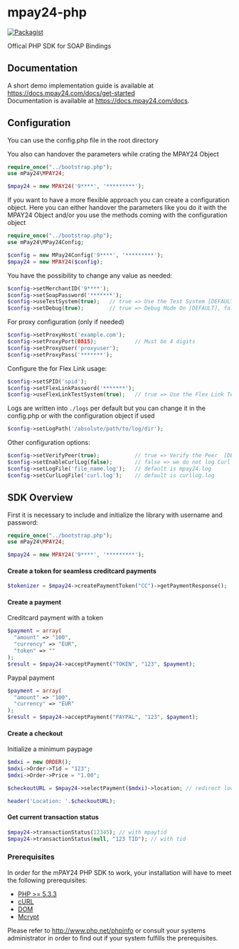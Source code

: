 # mpay24-php

[![Packagist](https://img.shields.io/packagist/l/doctrine/orm.svg)]()

Offical PHP SDK for SOAP Bindings

## Documentation

A short demo implementation guide is available at https://docs.mpay24.com/docs/get-started</br>
Documentation is available at https://docs.mpay24.com/docs.

## Configuration

You can use the config.php file in the root directory

You also can handover the parameters while crating the MPAY24 Object

```php
require_once("../bootstrap.php");
use mPay24\MPAY24;

$mpay24 = new MPAY24('9****', '*********');

```

If you want to have a more flexible approach you can create a configuration object.
Here you can either handover the parameters like you do it with the MPAY24 Object
and/or you use the methods coming with the configuration object

```php
require_once("../bootstrap.php");
use mPay24\MPay24Config;

$config = new MPay24Config('9****', '*********');
$mpay24 = new MPAY24($config);

```

You have the possibility to change any value as needed:

```php
$config->setMerchantID('9****');
$config->setSoapPassword('*******');
$config->useTestSystem(true);   // true => Use the Test System [DEFAULT], false => use the Live System
$config->setDebug(true);        // true => Debug Mode On [DEFAULT], false => Debug Mode Off
```

For proxy configuration (only if needed)

```php
$config->setProxyHost('example.com');
$config->setProxyPort(0815);            // Must be 4 digits
$config->setProxyUser('proxyuser');
$config->setProxyPass('*******');
```

Configure the for Flex Link usage:

```php
$config->setSPID('spid');
$config->setFlexLinkPassword('*******');
$config->useFlexLinkTestSystem(true);   // true => Use the Flex Link Test System [DEFAULT], false => use Flex Link Live System
```

Logs are written into `./logs` per default but you can change it in the config.php or
with the configuration object if used

```php
$config->setLogPath('/absolute/path/to/log/dir');
```

Other configuration options:
```php
$config->setVerifyPeer(true);           // true => Verify the Peer  [DEFAULT], false => stop cURL from verifying the peer's certificate
$config->setEnableCurlLog(false);       // false => we do not log Curl comunicatio [DEFAULT], true => we log it to a seperat Log file
$config->setLogFile('file_name.log');   // default is mpay24.log
$config->setCurlLogFile('curl.log');    // default is curllog.log
```

## SDK Overview

First it is necessary to include and initialize the library with username and password:
```php
require_once("../bootstrap.php");
use mPay24\MPAY24;

$mpay24 = new MPAY24('9****', '*********');
```

#### Create a token for seamless creditcard payments

```php
$tokenizer = $mpay24->createPaymentToken("CC")->getPaymentResponse();
```

#### Create a payment

Creditcard payment with a token
```php
$payment = array(
  "amount" => "100",
  "currency" => "EUR",
  "token" => ""
);
$result = $mpay24->acceptPayment("TOKEN", "123", $payment);
```
Paypal payment
```php
$payment = array(
  "amount" => "100",
  "currency" => "EUR"
);
$result = $mpay24->acceptPayment("PAYPAL", "123", $payment);
```

#### Create a checkout

Initialize a minimum paypage
```php
$mdxi = new ORDER();
$mdxi->Order->Tid = "123";
$mdxi->Order->Price = "1.00";

$checkoutURL = $mpay24->selectPayment($mdxi)->location; // redirect location to the payment page

header('Location: '.$checkoutURL);
```

#### Get current transaction status

```php
$mpay24->transactionStatus(12345); // with mpaytid
$mpay24->transactionStatus(null, "123 TID"); // with tid
```
### Prerequisites

In order for the mPAY24 PHP SDK to work, your installation will have to meet the following prerequisites:

* [PHP >= 5.3.3](http://www.php.net/)
* [cURL](http://at2.php.net/manual/de/book.curl.php)
* [DOM](http://at2.php.net/manual/de/book.dom.php)
* [Mcrypt](http://at2.php.net/manual/en/mcrypt)

Please refer to http://www.php.net/phpinfo or consult your systems administrator in order to find out if your system fulfills the prerequisites.

